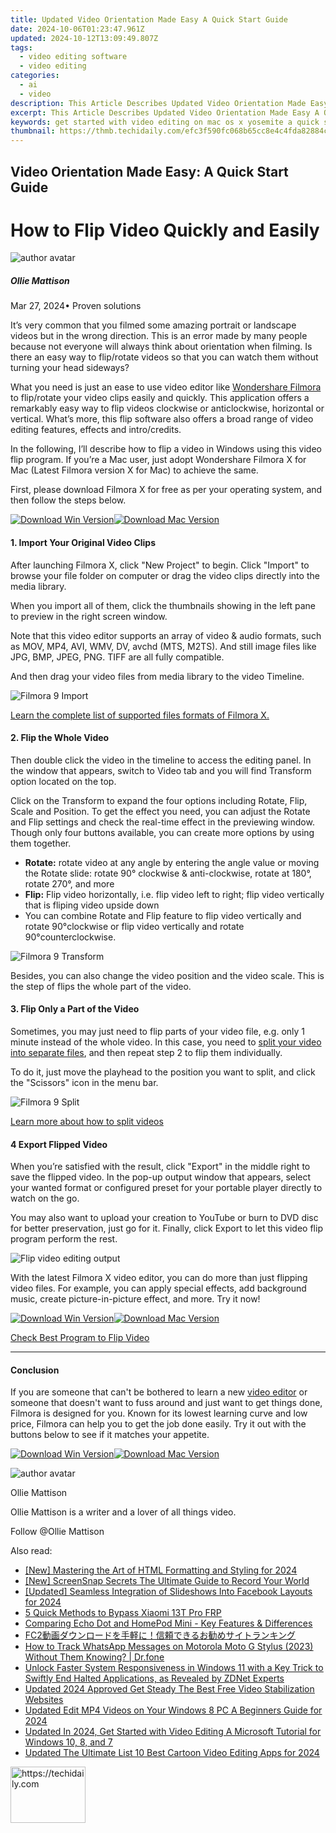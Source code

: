 ```yaml
---
title: Updated Video Orientation Made Easy A Quick Start Guide
date: 2024-10-06T01:23:47.961Z
updated: 2024-10-12T13:09:49.807Z
tags: 
  - video editing software
  - video editing
categories: 
  - ai
  - video
description: This Article Describes Updated Video Orientation Made Easy A Quick Start Guide
excerpt: This Article Describes Updated Video Orientation Made Easy A Quick Start Guide
keywords: get started with video editing on mac os x yosemite a quick start guide,fcpx captioning made easy a quick start guide,video orientation made easy a quick start guide,video rotation made simple a fast and easy guide,fcp aspect ratio conversion made easy a quick start guide,twitter video aspect ratio made easy quick reference guide,mastering video orientation fast and easy methods
thumbnail: https://thmb.techidaily.com/efc3f590fc068b65cc8e4c4fda82884c66683db0be7b320fd391a90a34b6fb91.jpg
---
```


## Video Orientation Made Easy: A Quick Start Guide

# How to Flip Video Quickly and Easily

![author avatar](https://images.wondershare.com/filmora/article-images/ollie-mattison.jpg)

##### Ollie Mattison

 Mar 27, 2024• Proven solutions

It’s very common that you filmed some amazing portrait or landscape videos but in the wrong direction. This is an error made by many people because not everyone will always think about orientation when filming. Is there an easy way to flip/rotate videos so that you can watch them without turning your head sideways?

What you need is just an ease to use video editor like [Wondershare Filmora](https://tools.techidaily.com/wondershare/filmora/download/) to flip/rotate your video clips easily and quickly. This application offers a remarkably easy way to flip videos clockwise or anticlockwise, horizontal or vertical. What’s more, this flip software also offers a broad range of video editing features, effects and intro/credits.

In the following, I’ll describe how to flip a video in Windows using this video flip program. If you’re a Mac user, just adopt Wondershare Filmora X for Mac (Latest Filmora version X for Mac) to achieve the same.

First, please download Filmora X for free as per your operating system, and then follow the steps below.

[![Download Win Version](https://images.wondershare.com/filmora/guide/download-btn-win.jpg)](https://tools.techidaily.com/wondershare/filmora/download/)[![Download Mac Version](https://images.wondershare.com/filmora/guide/download-btn-mac.jpg)](https://tools.techidaily.com/wondershare/filmora/download/)

#### 1. Import Your Original Video Clips

After launching Filmora X, click "New Project" to begin. Click "Import" to browse your file folder on computer or drag the video clips directly into the media library.

When you import all of them, click the thumbnails showing in the left pane to preview in the right screen window.

Note that this video editor supports an array of video & audio formats, such as MOV, MP4, AVI, WMV, DV, avchd (MTS, M2TS). And still image files like JPG, BMP, JPEG, PNG. TIFF are all fully compatible.

And then drag your video files from media library to the video Timeline.

![ Filmora 9 Import](https://images.wondershare.com/filmora/article-images/drag-and-drop.jpg)

[Learn the complete list of supported files formats of Filmora X.](https://tools.techidaily.com/wondershare/filmora/download/)

#### 2. Flip the Whole Video

Then double click the video in the timeline to access the editing panel. In the window that appears, switch to Video tab and you will find Transform option located on the top.

Click on the Transform to expand the four options including Rotate, Flip, Scale and Position. To get the effect you need, you can adjust the Rotate and Flip settings and check the real-time effect in the previewing window. Though only four buttons available, you can create more options by using them together.

* **Rotate:** rotate video at any angle by entering the angle value or moving the Rotate slide: rotate 90° clockwise & anti-clockwise, rotate at 180°, rotate 270°, and more
* **Flip:** Flip video horizontally, i.e. flip video left to right; flip video vertically that is fliping video upside down
* You can combine Rotate and Flip feature to flip video vertically and rotate 90°clockwise or flip video vertically and rotate 90°counterclockwise.

![ Filmora 9 Transform](https://images.wondershare.com/filmora/article-images/filmora9-transform-options.jpg)

Besides, you can also change the video position and the video scale. This is the step of flips the whole part of the video.

#### 3. Flip Only a Part of the Video

Sometimes, you may just need to flip parts of your video file, e.g. only 1 minute instead of the whole video. In this case, you need to [split your video into separate files](https://tools.techidaily.com/wondershare/filmora/download/), and then repeat step 2 to flip them individually.

To do it, just move the playhead to the position you want to split, and click the "Scissors" icon in the menu bar.

![ Filmora 9 Split](https://images.wondershare.com/filmora/article-images/filmora9-split.jpg)

[Learn more about how to split videos](https://tools.techidaily.com/wondershare/filmora/download/)

#### 4 Export Flipped Video

When you’re satisfied with the result, click "Export" in the middle right to save the flipped video. In the pop-up output window that appears, select your wanted format or configured preset for your portable player directly to watch on the go.

You may also want to upload your creation to YouTube or burn to DVD disc for better preservation, just go for it. Finally, click Export to let this video flip program perform the rest.

![Flip video editing output](https://images.wondershare.com/filmora/article-images/output-format.jpg)

With the latest Filmora X video editor, you can do more than just flipping video files. For example, you can apply special effects, add background music, create picture-in-picture effect, and more. Try it now!

[![Download Win Version](https://images.wondershare.com/filmora/guide/download-btn-win.jpg)](https://tools.techidaily.com/wondershare/filmora/download/)[![Download Mac Version](https://images.wondershare.com/filmora/guide/download-btn-mac.jpg)](https://tools.techidaily.com/wondershare/filmora/download/)

[Check Best Program to Flip Video](https://tools.techidaily.com/wondershare/filmora/download/)

---

#### [](https://tools.techidaily.com/wondershare/filmora/download/)Conclusion

If you are someone that can't be bothered to learn a new [video editor](https://tools.techidaily.com/wondershare/filmora/download/) or someone that doesn't want to fuss around and just want to get things done, Filmora is designed for you. Known for its lowest learning curve and low price, Filmora can help you to get the job done easily. Try it out with the buttons below to see if it matches your appetite.

[![Download Win Version](https://images.wondershare.com/filmora/guide/download-btn-win.jpg)](https://tools.techidaily.com/wondershare/filmora/download/)[![Download Mac Version](https://images.wondershare.com/filmora/guide/download-btn-mac.jpg)](https://tools.techidaily.com/wondershare/filmora/download/)

![author avatar](https://images.wondershare.com/filmora/article-images/ollie-mattison.jpg)

Ollie Mattison

Ollie Mattison is a writer and a lover of all things video.

Follow @Ollie Mattison

<ins class="adsbygoogle"
      style="display:block"
      data-ad-client="ca-pub-7571918770474297"
      data-ad-slot="8358498916"
      data-ad-format="auto"
      data-full-width-responsive="true"></ins>

<span class="atpl-alsoreadstyle">Also read:</span>
<div><ul>
<li><a href="https://twitter-videos.techidaily.com/new-mastering-the-art-of-html-formatting-and-styling-for-2024/"><u>[New] Mastering the Art of HTML Formatting and Styling for 2024</u></a></li>
<li><a href="https://screen-capture.techidaily.com/new-screensnap-secrets-the-ultimate-guide-to-record-your-world/"><u>[New] ScreenSnap Secrets The Ultimate Guide to Record Your World</u></a></li>
<li><a href="https://facebook-videos.techidaily.com/updated-seamless-integration-of-slideshows-into-facebook-layouts-for-2024/"><u>[Updated] Seamless Integration of Slideshows Into Facebook Layouts for 2024</u></a></li>
<li><a href="https://bypass-frp.techidaily.com/5-quick-methods-to-bypass-xiaomi-13t-pro-frp-by-drfone-android/"><u>5 Quick Methods to Bypass Xiaomi 13T Pro FRP</u></a></li>
<li><a href="https://ai-driven-video-production.techidaily.com/comparing-echo-dot-and-homepod-mini-key-features-and-differences/"><u>Comparing Echo Dot and HomePod Mini - Key Features & Differences</u></a></li>
<li><a href="https://some-approaches.techidaily.com/fc2/"><u>FC2動画ダウンロードを手軽に！信頼できるお勧めサイトランキング</u></a></li>
<li><a href="https://android-location-track.techidaily.com/how-to-track-whatsapp-messages-on-motorola-moto-g-stylus-2023-without-them-knowing-drfone-by-drfone-virtual-android/"><u>How to Track WhatsApp Messages on Motorola Moto G Stylus (2023) Without Them Knowing? | Dr.fone</u></a></li>
<li><a href="https://win-community.techidaily.com/unlock-faster-system-responsiveness-in-windows-11-with-a-key-trick-to-swiftly-end-halted-applications-as-revealed-by-zdnet-experts/"><u>Unlock Faster System Responsiveness in Windows 11 with a Key Trick to Swiftly End Halted Applications, as Revealed by ZDNet Experts</u></a></li>
<li><a href="https://ai-driven-video-production.techidaily.com/updated-2024-approved-get-steady-the-best-free-video-stabilization-websites/"><u>Updated 2024 Approved Get Steady The Best Free Video Stabilization Websites</u></a></li>
<li><a href="https://ai-driven-video-production.techidaily.com/updated-edit-mp4-videos-on-your-windows-8-pc-a-beginners-guide-for-2024/"><u>Updated Edit MP4 Videos on Your Windows 8 PC A Beginners Guide for 2024</u></a></li>
<li><a href="https://ai-driven-video-production.techidaily.com/updated-in-2024-get-started-with-video-editing-a-microsoft-tutorial-for-windows-10-8-and-7/"><u>Updated In 2024, Get Started with Video Editing A Microsoft Tutorial for Windows 10, 8, and 7</u></a></li>
<li><a href="https://ai-driven-video-production.techidaily.com/updated-the-ultimate-list-10-best-cartoon-video-editing-apps-for-2024/"><u>Updated The Ultimate List 10 Best Cartoon Video Editing Apps for 2024</u></a></li>
</ul></div>

<!-- affiliate ads begin -->
<a href="https://bluettieu.pxf.io/c/5597632/2141680/17091" target="_top" id="2141680">
  <img src="//a.impactradius-go.com/display-ad/17091-2141680" border="0" alt="https://techidaily.com" width="120" height="90"/>
</a>
<img height="0" width="0" src="https://bluettieu.pxf.io/i/5597632/2141680/17091" style="position:absolute;visibility:hidden;" border="0" />
<!-- affiliate ads end -->

